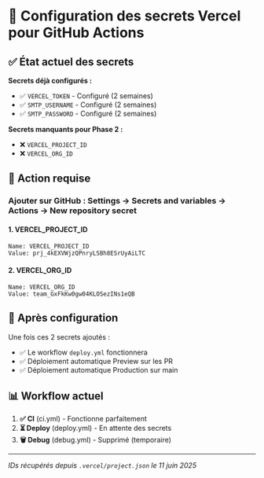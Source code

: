 <!-- @format -->

# 🔐 Configuration des secrets Vercel pour GitHub Actions

## ✅ État actuel des secrets

**Secrets déjà configurés :**

- ✅ `VERCEL_TOKEN` - Configuré (2 semaines)
- ✅ `SMTP_USERNAME` - Configuré (2 semaines)
- ✅ `SMTP_PASSWORD` - Configuré (2 semaines)

**Secrets manquants pour Phase 2 :**

- ❌ `VERCEL_PROJECT_ID`
- ❌ `VERCEL_ORG_ID`

## 📝 Action requise

### Ajouter sur GitHub : Settings → Secrets and variables → Actions → New repository secret

#### 1. VERCEL_PROJECT_ID

```
Name: VERCEL_PROJECT_ID
Value: prj_4kEXVWjzQPnryLSBh8ESrUyAiLTC
```

#### 2. VERCEL_ORG_ID

```
Name: VERCEL_ORG_ID
Value: team_GxFkKw0gw04KLOSezINs1eQB
```

## 🚀 Après configuration

Une fois ces 2 secrets ajoutés :

- ✅ Le workflow `deploy.yml` fonctionnera
- ✅ Déploiement automatique Preview sur les PR
- ✅ Déploiement automatique Production sur main

## 📊 Workflow actuel

1. **✅ CI** (ci.yml) - Fonctionne parfaitement
2. **⏳ Deploy** (deploy.yml) - En attente des secrets
3. **🗑️ Debug** (debug.yml) - Supprimé (temporaire)

---

_IDs récupérés depuis `.vercel/project.json` le 11 juin 2025_
